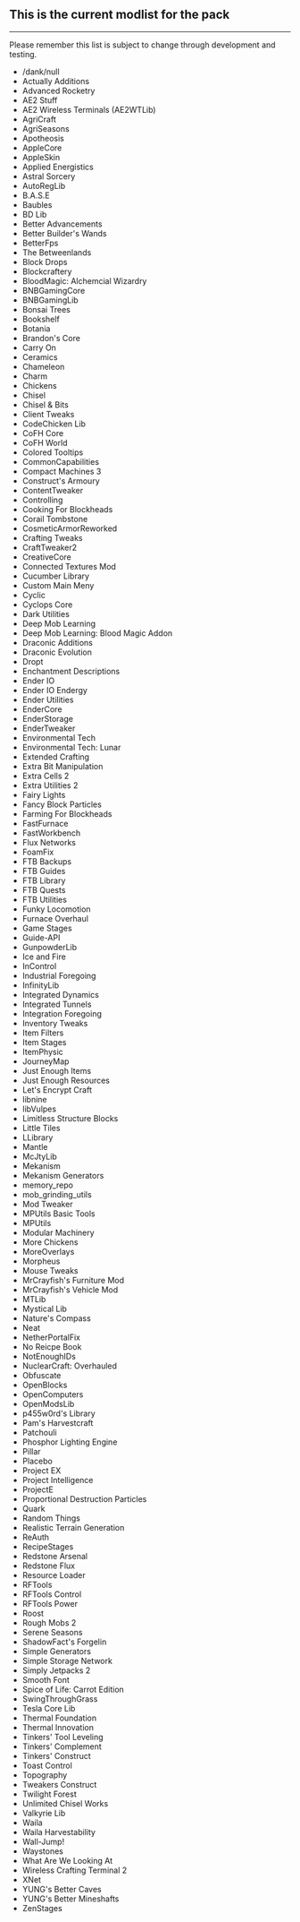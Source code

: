 ## This is the current modlist for the pack
---

Please remember this list is subject to change through development and testing.

- /dank/null
- Actually Additions
- Advanced Rocketry
- AE2 Stuff
- AE2 Wireless Terminals (AE2WTLib)
- AgriCraft
- AgriSeasons
- Apotheosis
- AppleCore
- AppleSkin
- Applied Energistics
- Astral Sorcery
- AutoRegLib
- B.A.S.E
- Baubles
- BD Lib
- Better Advancements
- Better Builder's Wands
- BetterFps
- The Betweenlands
- Block Drops
- Blockcraftery
- BloodMagic: Alchemcial Wizardry
- BNBGamingCore
- BNBGamingLib
- Bonsai Trees
- Bookshelf
- Botania
- Brandon's Core
- Carry On
- Ceramics
- Chameleon
- Charm
- Chickens
- Chisel
- Chisel & Bits
- Client Tweaks
- CodeChicken Lib
- CoFH Core
- CoFH World
- Colored Tooltips
- CommonCapabilities
- Compact Machines 3
- Construct's Armoury
- ContentTweaker
- Controlling
- Cooking For Blockheads
- Corail Tombstone
- CosmeticArmorReworked
- Crafting Tweaks
- CraftTweaker2
- CreativeCore
- Connected Textures Mod
- Cucumber Library
- Custom Main Meny
- Cyclic
- Cyclops Core
- Dark Utilities
- Deep Mob Learning
- Deep Mob Learning: Blood Magic Addon
- Draconic Additions
- Draconic Evolution
- Dropt
- Enchantment Descriptions 
- Ender IO
- Ender IO Endergy
- Ender Utilities
- EnderCore
- EnderStorage
- EnderTweaker
- Environmental Tech
- Environmental Tech: Lunar
- Extended Crafting
- Extra Bit Manipulation
- Extra Cells 2
- Extra Utilities 2
- Fairy Lights
- Fancy Block Particles
- Farming For Blockheads
- FastFurnace
- FastWorkbench
- Flux Networks
- FoamFix
- FTB Backups
- FTB Guides
- FTB Library
- FTB Quests
- FTB Utilities
- Funky Locomotion
- Furnace Overhaul
- Game Stages
- Guide-API
- GunpowderLib
- Ice and Fire
- InControl
- Industrial Foregoing
- InfinityLib
- Integrated Dynamics
- Integrated Tunnels
- Integration Foregoing
- Inventory Tweaks
- Item Filters
- Item Stages
- ItemPhysic
- JourneyMap
- Just Enough Items
- Just Enough Resources
- Let's Encrypt Craft
- libnine
- libVulpes
- Limitless Structure Blocks
- Little Tiles
- LLibrary
- Mantle
- McJtyLib
- Mekanism
- Mekanism Generators
- memory_repo
- mob_grinding_utils
- Mod Tweaker
- MPUtils Basic Tools
- MPUtils
- Modular Machinery
- More Chickens
- MoreOverlays
- Morpheus
- Mouse Tweaks
- MrCrayfish's Furniture Mod
- MrCrayfish's Vehicle Mod
- MTLib
- Mystical Lib
- Nature's Compass
- Neat
- NetherPortalFix
- No Reicpe Book
- NotEnoughIDs
- NuclearCraft: Overhauled
- Obfuscate
- OpenBlocks
- OpenComputers
- OpenModsLib
- p455w0rd's Library
- Pam's Harvestcraft
- Patchouli
- Phosphor Lighting Engine
- Pillar
- Placebo
- Project EX
- Project Intelligence
- ProjectE
- Proportional Destruction Particles
- Quark
- Random Things
- Realistic Terrain Generation
- ReAuth
- RecipeStages
- Redstone Arsenal
- Redstone Flux
- Resource Loader
- RFTools
- RFTools Control
- RFTools Power
- Roost
- Rough Mobs 2
- Serene Seasons
- ShadowFact's Forgelin
- Simple Generators
- Simple Storage Network
- Simply Jetpacks 2
- Smooth Font
- Spice of Life: Carrot Edition
- SwingThroughGrass
- Tesla Core Lib
- Thermal Foundation
- Thermal Innovation
- Tinkers' Tool Leveling
- Tinkers' Complement
- Tinkers' Construct
- Toast Control
- Topography
- Tweakers Construct
- Twilight Forest
- Unlimited Chisel Works
- Valkyrie Lib
- Waila
- Waila Harvestability
- Wall-Jump!
- Waystones
- What Are We Looking At
- Wireless Crafting Terminal 2
- XNet
- YUNG's Better Caves
- YUNG's Better Mineshafts
- ZenStages